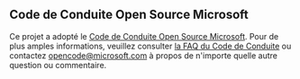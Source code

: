 ## Code de Conduite Open Source Microsoft
Ce projet a adopté le [Code de Conduite Open Source Microsoft](https://opensource.microsoft.com/codeofconduct/).
Pour de plus amples informations, veuillez consulter [la FAQ du Code de Conduite](https://opensource.microsoft.com/codeofconduct/faq/) ou contactez [opencode@microsoft.com](mailto:opencode@microsoft.com) à propos de n'importe quelle autre question ou commentaire.
